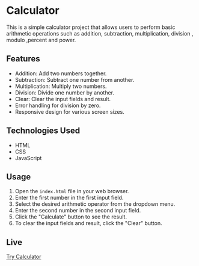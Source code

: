 # Calculator 

This is a simple calculator project that allows users to perform basic arithmetic operations such as addition, subtraction, multiplication, division , modulo ,percent and power.

## Features

- Addition: Add two numbers together.
- Subtraction: Subtract one number from another.
- Multiplication: Multiply two numbers.
- Division: Divide one number by another.
- Clear: Clear the input fields and result.
- Error handling for division by zero.
- Responsive design for various screen sizes.

## Technologies Used

- HTML
- CSS
- JavaScript

## Usage

1. Open the `index.html` file in your web browser.
2. Enter the first number in the first input field.
3. Select the desired arithmetic operator from the dropdown menu.
4. Enter the second number in the second input field.
5. Click the "Calculate" button to see the result.
6. To clear the input fields and result, click the "Clear" button.

## Live
[Try Calculator](https://visionary-queijadas-17bc53.netlify.app)

